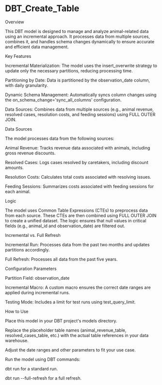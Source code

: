 # DBT_Create_Table

Overview

This DBT model is designed to manage and analyze animal-related data using an incremental approach. It processes data from multiple sources, combines it, and handles schema changes dynamically to ensure accurate and efficient data management.

Key Features

Incremental Materialization: The model uses the insert_overwrite strategy to update only the necessary partitions, reducing processing time.

Partitioning by Date: Data is partitioned by the observation_date column, with daily granularity.

Dynamic Schema Management: Automatically syncs column changes using the on_schema_change='sync_all_columns' configuration.

Data Sources: Combines data from multiple sources (e.g., animal revenue, resolved cases, resolution costs, and feeding sessions) using FULL OUTER JOIN.

Data Sources

The model processes data from the following sources:

Animal Revenue: Tracks revenue data associated with animals, including gross revenue discounts.

Resolved Cases: Logs cases resolved by caretakers, including discount amounts.

Resolution Costs: Calculates total costs associated with resolving issues.

Feeding Sessions: Summarizes costs associated with feeding sessions for each animal.

Logic

The model uses Common Table Expressions (CTEs) to preprocess data from each source. These CTEs are then combined using FULL OUTER JOIN to create a unified dataset. The logic ensures that null values in critical fields (e.g., animal_id and observation_date) are filtered out.

Incremental vs. Full Refresh

Incremental Run: Processes data from the past two months and updates partitions accordingly.

Full Refresh: Processes all data from the past five years.

Configuration Parameters

Partition Field: observation_date

Incremental Macro: A custom macro ensures the correct date ranges are applied during incremental runs.

Testing Mode: Includes a limit for test runs using test_query_limit.

How to Use

Place this model in your DBT project's models directory.

Replace the placeholder table names (animal_revenue_table, resolved_cases_table, etc.) with the actual table references in your data warehouse.

Adjust the date ranges and other parameters to fit your use case.

Run the model using DBT commands:

dbt run for a standard run.

dbt run --full-refresh for a full refresh.
